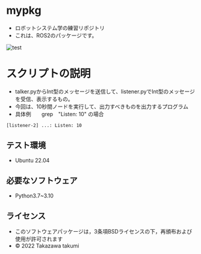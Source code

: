 # mypkg
* ロボットシステム学の練習リポジトリ
* これは、ROS2のパッケージです。

![test](https://github.com/tkzwtkmo419/mypkg/actions/workflows/test.yml/badge.svg)

# スクリプトの説明

* talker.pyからInt型のメッセージを送信して、listener.pyでInt型のメッセージを受信、表示するもの。
* 今回は、10秒間ノードを実行して、出力すべきものを出力するプログラム
* 具体例　　grep　"Listen: 10" の場合

```
[listener-2] ...: Listen: 10
```

## テスト環境
* Ubuntu 22.04

## 必要なソフトウェア
* Python3.7~3.10

## ライセンス

* このソフトウェアパッケージは，3条項BSDライセンスの下，再頒布および使用が許可されます
* © 2022 Takazawa takumi

